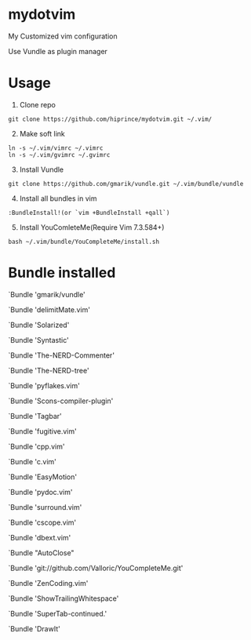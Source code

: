 mydotvim
========

My Customized vim configuration

Use Vundle as plugin manager

Usage
============================
1. Clone repo

```
git clone https://github.com/hiprince/mydotvim.git ~/.vim/
```

2. Make soft link
```
ln -s ~/.vim/vimrc ~/.vimrc
ln -s ~/.vim/gvimrc ~/.gvimrc
```

3. Install Vundle

```
git clone https://github.com/gmarik/vundle.git ~/.vim/bundle/vundle
```

4. Install all bundles in vim
```
:BundleInstall!(or `vim +BundleInstall +qall`)
```

5. Install YouComleteMe(Require Vim 7.3.584+)
```
bash ~/.vim/bundle/YouCompleteMe/install.sh
```

Bundle installed
============================
`Bundle 'gmarik/vundle'

`Bundle 'delimitMate.vim'

`Bundle 'Solarized'

`Bundle 'Syntastic'

`Bundle 'The-NERD-Commenter'

`Bundle 'The-NERD-tree'

`Bundle 'pyflakes.vim'

`Bundle 'Scons-compiler-plugin'

`Bundle 'Tagbar'

`Bundle 'fugitive.vim'

`Bundle 'cpp.vim'

`Bundle 'c.vim'

`Bundle 'EasyMotion'

`Bundle 'pydoc.vim'

`Bundle 'surround.vim'

`Bundle 'cscope.vim'

`Bundle 'dbext.vim'

`Bundle "AutoClose"

`Bundle 'git://github.com/Valloric/YouCompleteMe.git'

`Bundle 'ZenCoding.vim'

`Bundle 'ShowTrailingWhitespace'

`Bundle 'SuperTab-continued.'

`Bundle 'DrawIt'
